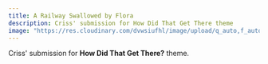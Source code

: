 ```yaml
---
title: A Railway Swallowed by Flora
description: Criss' submission for How Did That Get There theme
image: "https://res.cloudinary.com/dvwsiufhl/image/upload/q_auto,f_auto/v1607678313/blog/BC%20Photo%20Blog/IMG_20201204_135353_t8jzzh.jpg"
---
```


Criss' submission for **How Did That Get There?** theme.